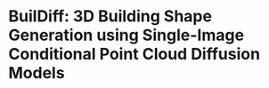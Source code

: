 # BuilDiff: 3D Building Shape Generation using Single-Image Conditional Point Cloud Diffusion Models

